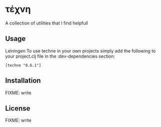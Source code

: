 # τέχνη 
  A collection of utilities that I find helpfull


## Usage

Leiningen
To use techne in your own projects simply add the following to your project.clj file in the :dev-dependencies section:

    [techne "0.6.1"]

## Installation

FIXME: write

## License

FIXME: write
